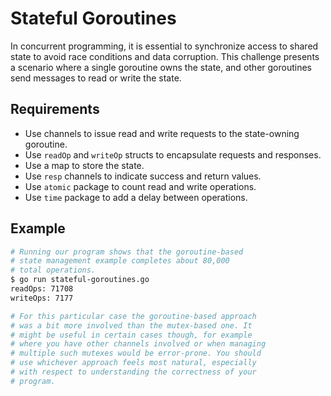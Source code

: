 # Stateful Goroutines

In concurrent programming, it is essential to synchronize access to shared state to avoid race conditions and data corruption. This challenge presents a scenario where a single goroutine owns the state, and other goroutines send messages to read or write the state.

## Requirements

- Use channels to issue read and write requests to the state-owning goroutine.
- Use `readOp` and `writeOp` structs to encapsulate requests and responses.
- Use a map to store the state.
- Use `resp` channels to indicate success and return values.
- Use `atomic` package to count read and write operations.
- Use `time` package to add a delay between operations.

## Example

```sh
# Running our program shows that the goroutine-based
# state management example completes about 80,000
# total operations.
$ go run stateful-goroutines.go
readOps: 71708
writeOps: 7177

# For this particular case the goroutine-based approach
# was a bit more involved than the mutex-based one. It
# might be useful in certain cases though, for example
# where you have other channels involved or when managing
# multiple such mutexes would be error-prone. You should
# use whichever approach feels most natural, especially
# with respect to understanding the correctness of your
# program.
```
